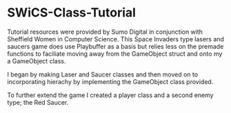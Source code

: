 # SWiCS-Class-Tutorial

Tutorial resources were provided by Sumo Digital in conjunction with Sheffield Women in Computer Science. This Space Invaders type lasers and saucers game does use Playbuffer as a basis but relies less on the premade functions to faciliate moving away from the GameObject struct and onto my a GameObject class.

I began by making Laser and Saucer classes and then moved on to incorporating hierachy by implementing the GameObject class provided.

To further extend the game I created a player class and a second enemy type; the Red Saucer.
